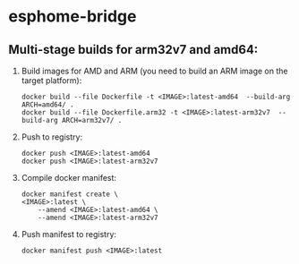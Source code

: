 # esphome-bridge

## Multi-stage builds for arm32v7 and amd64:

1. Build images for AMD and ARM (you need to build an ARM image on the target platform):

    ```
    docker build --file Dockerfile -t <IMAGE>:latest-amd64  --build-arg ARCH=amd64/ .
    docker build --file Dockerfile.arm32 -t <IMAGE>:latest-arm32v7  --build-arg ARCH=arm32v7/ .
    ```

2. Push to registry:

    ```
    docker push <IMAGE>:latest-amd64
    docker push <IMAGE>:latest-arm32v7
    ```

3. Compile docker manifest:

    ```
    docker manifest create \
    <IMAGE>:latest \
        --amend <IMAGE>:latest-amd64 \
        --amend <IMAGE>:latest-arm32v7
    ```

4. Push manifest to registry:

    ```
    docker manifest push <IMAGE>:latest
    ```